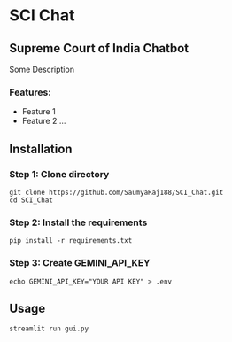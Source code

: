 # SCI Chat
## Supreme Court of India Chatbot

Some Description

### Features:
- Feature 1
- Feature 2 ...



## Installation
### Step 1: Clone directory
```
git clone https://github.com/SaumyaRaj188/SCI_Chat.git
cd SCI_Chat
```
### Step 2: Install the requirements
```
pip install -r requirements.txt
```

### Step 3: Create GEMINI_API_KEY
```
echo GEMINI_API_KEY="YOUR API KEY" > .env
```


## Usage
```
streamlit run gui.py
```
